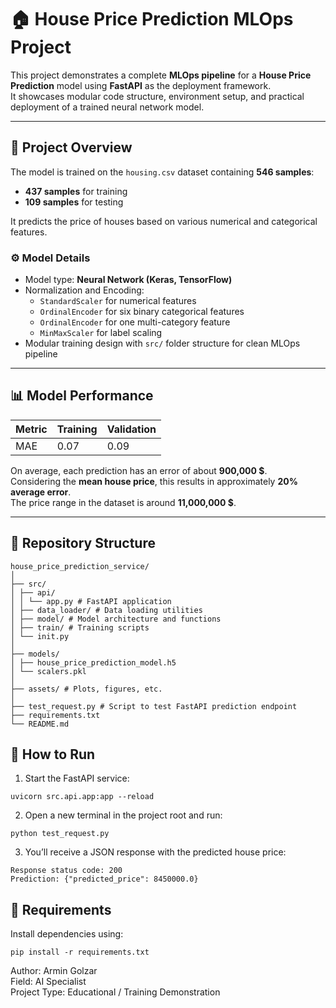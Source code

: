 # 🏠 House Price Prediction MLOps Project

This project demonstrates a complete **MLOps pipeline** for a **House Price Prediction** model using **FastAPI** as the deployment framework.  
It showcases modular code structure, environment setup, and practical deployment of a trained neural network model.

---

## 🚀 Project Overview

The model is trained on the `housing.csv` dataset containing **546 samples**:
- **437 samples** for training  
- **109 samples** for testing  

It predicts the price of houses based on various numerical and categorical features.

### ⚙️ Model Details
- Model type: **Neural Network (Keras, TensorFlow)**
- Normalization and Encoding:
  - `StandardScaler` for numerical features  
  - `OrdinalEncoder` for six binary categorical features  
  - `OrdinalEncoder` for one multi-category feature  
  - `MinMaxScaler` for label scaling  
- Modular training design with `src/` folder structure for clean MLOps pipeline

---

## 📊 Model Performance
| Metric | Training | Validation |
|---------|-----------|------------|
| MAE | 0.07 | 0.09 |

On average, each prediction has an error of about **900,000 $**.  
Considering the **mean house price**, this results in approximately **20% average error**.  
The price range in the dataset is around **11,000,000 $**.

---

## 🧠 Repository Structure



    house_price_prediction_service/
    │
    ├── src/
    │ ├── api/
    │ │ └── app.py # FastAPI application
    │ ├── data_loader/ # Data loading utilities
    │ ├── model/ # Model architecture and functions
    │ ├── train/ # Training scripts
    │ └── init.py
    │
    ├── models/
    │ ├── house_price_prediction_model.h5
    │ └── scalers.pkl
    │
    ├── assets/ # Plots, figures, etc.
    │
    ├── test_request.py # Script to test FastAPI prediction endpoint
    ├── requirements.txt
    └── README.md


## 🧭 How to Run
1. Start the FastAPI service:

```
uvicorn src.api.app:app --reload
```

2. Open a new terminal in the project root and run:

```
python test_request.py
```

3. You’ll receive a JSON response with the predicted house price:

``` 
Response status code: 200
Prediction: {"predicted_price": 8450000.0}
```

## 🧩 Requirements
Install dependencies using:



    pip install -r requirements.txt


Author: Armin Golzar <br>
Field: AI Specialist <br>
Project Type: Educational / Training Demonstration